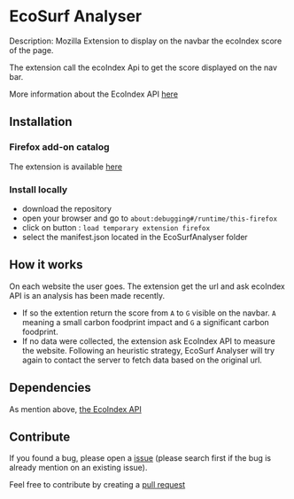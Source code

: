 # EcoSurf Analyser

Description: Mozilla Extension to display on the navbar the ecoIndex score of the page.

The extension call the ecoIndex Api to get the score displayed on the nav bar. 

More information about the EcoIndex API [here](https://github.com/cnumr/ecoindex_api)

## Installation 

### Firefox add-on catalog

The extension is available [here](https://addons.mozilla.org/firefox/addon/ecosurf-analyser/)

### Install locally

- download the repository
- open your browser and go to `about:debugging#/runtime/this-firefox`
- click on button : `load temporary extension firefox`
- select the manifest.json located in the EcoSurfAnalyser folder

## How it works

On each website the user goes. The extension get the url and ask ecoIndex API is an analysis has been made recently.
- If so the extention return the score from `A` to `G` visible on the navbar. `A` meaning a small carbon foodprint impact and `G` a significant carbon foodprint.
- If no data were collected, the extension ask EcoIndex API to measure the website. Following an heuristic strategy, EcoSurf Analyser will try again to contact the server to fetch data based on the original url. 

## Dependencies

As mention above, [the EcoIndex API](https://github.com/cnumr/ecoindex_api)

## Contribute

If you found a bug, please open a [issue](https://github.com/les-enovateurs/estimate-good-website/issues) (please search first if the bug is already mention on an existing issue).

Feel free to contribute by creating a [pull request](https://github.com/les-enovateurs/estimate-good-website/pulls)

